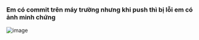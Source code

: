 
### Em có commit trên máy trường nhưng khi push thì bị lỗi em có ảnh minh chứng
![image](https://github.com/user-attachments/assets/dbf03ca4-6a54-4265-93f2-c04ae2784f00)
